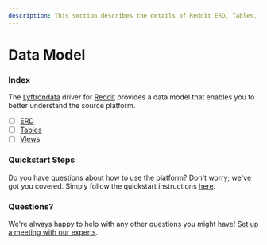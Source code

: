 ```yaml
---
description: This section describes the details of Reddit ERD, Tables, and Views.
---
```


# Data Model

### Index

The  [Lyftrondata](https://www.lyftrondata.com/) driver for [Reddit](https://www.lyftrondata.com/integration/marketing-analytics/reddit/) provides a data model that enables you to better understand the source platform.

* [ ] [ERD](erd.md)
* [ ] [Tables](tables.md)
* [ ] [Views](views.md)

### Quickstart Steps

Do you have questions about how to use the platform? Don't worry; we've got you covered. Simply follow the quickstart instructions [here](../README.md).


### Questions? <a href="#questions" id="questions"></a>

We're always happy to help with any other questions you might have! [Set up a meeting with our experts](https://www.lyftrondata.com/book-a-meeting/).

